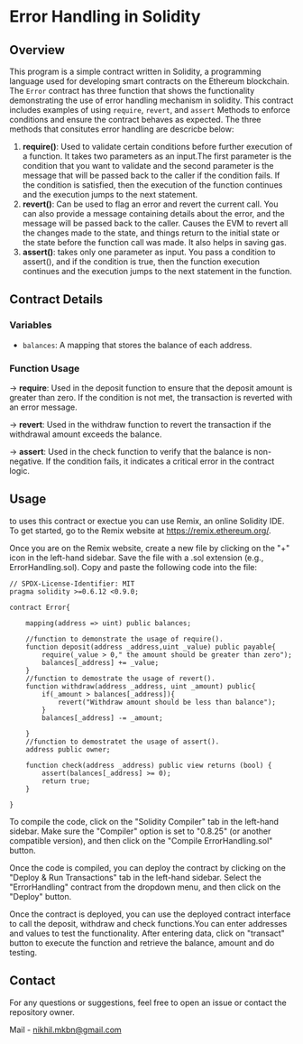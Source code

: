 # Error Handling in Solidity

## Overview

This program is a simple contract written in Solidity, a programming language used for developing smart contracts on the Ethereum blockchain. The `Error` contract has three function that shows the functionality demonstrating the use of error handling mechanism in solidity. This contract includes examples of using `require`, `revert`, and `assert` Methods to enforce conditions and ensure the contract behaves as expected.
The three methods that consitutes error handling are descricbe below:
1. **require()**: Used to validate certain conditions before further execution of a function. It takes two parameters as an input.The first parameter is the condition that you want to validate and the second parameter is the message that will be passed back to the caller if the condition fails. If the condition is satisfied, then the execution of the function continues and the execution jumps to the next statement.
2. **revert()**: Can be used to flag an error and revert the current call. You can also provide a message containing details about the error, and the message will be passed back to the caller. Causes the EVM to revert all the changes made to the state, and things return to the initial state or the state before the function call was made. It also helps in saving gas.
3. **assert()**: takes only one parameter as input. You pass a condition to assert(), and if the condition is true, then the function execution continues and the execution jumps to the next statement in the function.

## Contract Details

### Variables

- `balances`: A mapping that stores the balance of each address.
### Function Usage
-> **require**: Used in the deposit function to ensure that the deposit amount is greater than zero. If the condition is not met, the transaction is reverted with an error message.

-> **revert**: Used in the withdraw function to revert the transaction if the withdrawal amount exceeds the balance.

-> **assert**: Used in the check function to verify that the balance is non-negative. If the condition fails, it indicates a critical error in the contract logic.

## Usage
to uses this contract or exectue you can use Remix, an online Solidity IDE. To get started, go to the Remix website at https://remix.ethereum.org/.

Once you are on the Remix website, create a new file by clicking on the "+" icon in the left-hand sidebar. Save the file with a .sol extension (e.g., ErrorHandling.sol). Copy and paste the following code into the file:

```solidity
// SPDX-License-Identifier: MIT
pragma solidity >=0.6.12 <0.9.0;

contract Error{

    mapping(address => uint) public balances;

    //function to demonstrate the usage of require().
    function deposit(address _address,uint _value) public payable{
        require(_value > 0," the amount should be greater than zero");
        balances[_address] += _value;
    }
    //function to demostrate the usage of revert().
    function withdraw(address _address, uint _amount) public{
        if(_amount > balances[_address]){
            revert("Withdraw amount should be less than balance");
        }
        balances[_address] -= _amount;

    }
    //function to demostratet the usage of assert().
    address public owner;

    function check(address _address) public view returns (bool) {
        assert(balances[_address] >= 0);
        return true;
    }

}
```
To compile the code, click on the "Solidity Compiler" tab in the left-hand sidebar. Make sure the "Compiler" option is set to "0.8.25" (or another compatible version), and then click on the "Compile ErrorHandling.sol" button.

Once the code is compiled, you can deploy the contract by clicking on the "Deploy & Run Transactions" tab in the left-hand sidebar. Select the "ErrorHandling" contract from the dropdown menu, and then click on the "Deploy" button.

Once the contract is deployed, you can use the deployed contract interface to call the deposit, withdraw and check functions.You can enter addresses and values to test the functionality. After entering data, click on "transact" button to execute the function and retrieve the balance, amount and do testing. 

## Contact
For any questions or suggestions, feel free to open an issue or contact the repository owner.

Mail - nikhil.mkbn@gmail.com
